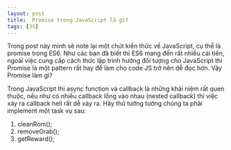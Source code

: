 ```yaml
---
layout: post
title:  Promise trong JavaScript là gì?
tags: [JS]
---
```


Trong post này mình sẽ note lại một chút kiến thức về JavaScript, cụ thể là promise trong ES6. Như các bạn đã biết thì ES6 mang đến 
rất nhiều cải tiến, ngoài việc cung cấp cách thức lập trình hướng đối tượng cho JavaScript thì Promise là một pattern rất hay để làm cho code JS trở nên dễ đọc hơn. Vậy Promise làm gì?

Trong JavaScript thì async function và callback là những khái niệm rất quen thuộc, nếu như có nhiều callback lồng vào nhau (nested callback) thì việc xảy ra callback hell rất dễ xảy ra. Hãy thử tưởng tưởng chúng ta phải implement một task vụ sau:

1. cleanRom();
2. removeGrab();
3. getReward();

